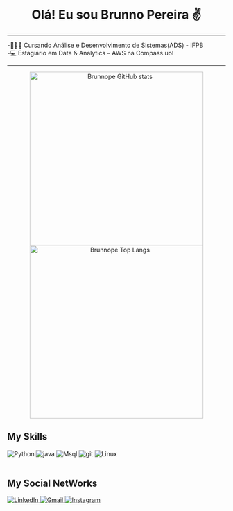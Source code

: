 <div align="center">
  <h1>Olá! Eu sou Brunno Pereira ✌️</h1>
</div>
<hr>
<p>-👨🏻‍💻 Cursando Análise e Desenvolvimento de Sistemas(ADS) - IFPB <br>
-💻 Estagiário em Data & Analytics – AWS na Compass.uol
</p>
<hr>

<div align="center">
  <img src="https://github-readme-stats.vercel.app/api?username=brunnope&show_icons=true&theme=tokyonight" alt="Brunnope GitHub stats" width="400">
  <img src="https://github-readme-stats.vercel.app/api/top-langs/?username=brunnope&theme=tokyonight" alt="Brunnope Top Langs" width="400">
</div>

## My Skills

<div style="display: inline_block">
  <img align="center" alt="Python" src="https://img.shields.io/badge/Python-14354C?style=for-the-badge&logo=python&logoColor=white)" />
  <img align="center" alt="java" src="https://img.shields.io/badge/Java-ED8B00?style=for-the-badge&logo=openjdk&logoColor=white)" />
  <img align="center" alt="Msql" src="https://img.shields.io/badge/MySQL-00000F?style=for-the-badge&logo=mysql&logoColor=white" />
  <img align="center" alt="git" src="https://img.shields.io/badge/GIT-E44C30?style=for-the-badge&logo=git&logoColor=white" />
  <img align="center" alt="Linux" src="https://img.shields.io/badge/Linux-FCC624?style=for-the-badge&logo=linux&logoColor=black" />
</div><br/>

## My Social NetWorks

<div>
  <a href="https://www.linkedin.com/in/brunno-pereira-9035271a2/" target="_blank">
    <img src="https://img.shields.io/badge/LinkedIn-0077B5?style=for-the-badge&logo=linkedin&logoColor=white" alt="LinkedIn">
  </a>
  <a href="mailto:cicerobrnn111@gmail.com" target="_blank">
    <img src="https://img.shields.io/badge/Gmail-D14836?style=for-the-badge&logo=gmail&logoColor=white" alt="Gmail">
  </a>
  <a href="https://www.instagram.com/c.brunno.p/" target="_blank">
    <img src="https://img.shields.io/badge/Instagram-E4405F?style=for-the-badge&logo=instagram&logoColor=white" alt="Instagram">
  </a>
</div>

